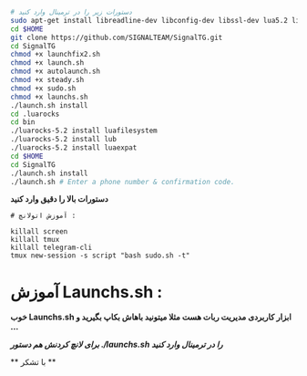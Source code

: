 ```sh

# دستورات زیر را در ترمینال وارد کنید
sudo apt-get install libreadline-dev libconfig-dev libssl-dev lua5.2 liblua5.2-dev libevent-dev make unzip git redis-server g++ libjansson-dev libpython-dev expat libexpat1-dev
cd $HOME
git clone https://github.com/SIGNALTEAM/SignalTG.git
cd SignalTG
chmod +x launchfix2.sh
chmod +x launch.sh
chmod +x autolaunch.sh
chmod +x steady.sh
chmod +x sudo.sh
chmod +x launchs.sh
./launch.sh install
cd .luarocks
cd bin
./luarocks-5.2 install luafilesystem
./luarocks-5.2 install lub
./luarocks-5.2 install luaexpat
cd $HOME
cd SignalTG
./launch.sh install
./launch.sh # Enter a phone number & confirmation code.
```

**دستورات بالا را دقیق وارد کنید**

```
# آموزش اتولانچ :

killall screen
killall tmux
killall telegram-cli
tmux new-session -s script "bash sudo.sh -t"
```

# آموزش Launchs.sh :

**خوب Launchs.sh ابزار کاربردی مدیریت ربات هست مثلا میتونید باهاش بکاپ بگیرید و ...**

***برای لانچ کردنش هم دستور ./launchs.sh را در ترمینال وارد کنید***

** با تشکر **
